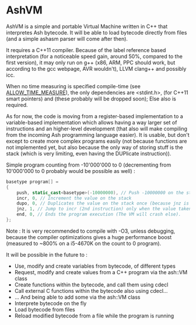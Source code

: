 # AshVM
AshVM is a simple and portable Virtual Machine written in C++ that interpretes Ash bytecode.
It will be able to load bytecode directly from files (and a simple ashasm parser will come after then).

It requires a C++11 compiler. Because of the label reference based interpretation (for a noticeable speed gain, around 50%, compared to the first version), it may only run on g++ (x86, ARM, PPC should work, but according to the gcc webpage, AVR wouldn't), LLVM clang++ and possibly icc.

When no time measuring is specified compile-time (see [ALLOW_TIME_MEASURE](https://github.com/AsuMagic/AshVM/blob/master/vm.cpp#L3)), the only dependencies are <stdint.h>, <memory> (for C++11 smart pointers) and <vector> (these probably will be dropped soon); Else <chrono> also is required.

As for now, the code is moving from a register-based implementation to a variable-based implementation which allows having a way larger set of instructions and an higher-level development (that also will make compiling from the incoming Ash programming language easier). It is usable, but don't except to create more complex programs easily (not because functions are not implemented yet, but also because the only way of storing stuff is the stack (which is very limiting, even having the DUPlicate instruction)).

Simple program counting from -10'000'000 to 0 (decrementing from 10'000'000 to 0 probably would be possible as well) :
```c++
basetype program[] =
{
	push, static_cast<basetype>(-10000000), // Push -10000000 on the stack
	incr, 0, // Increment the value on the stack
	dupo, 0, // Duplicates the value on the stack once (because jnz is going to destroy one)
	jnz, 1, // Jump to incr (2nd instruction) only when the value taken ontop of the stack is NOT zero
	end, 0, // Ends the program execution (The VM will crash else).
};
```

Note : It is very recommended to compile with -O3, unless debugging, because the compiler optimizations gives a huge performance boost (measured to ~800% on a i5-4670K on the count to 0 program).

It will be possible in the future to :
* Use, modify and create variables from bytecode, of different types
* Request, modify and create values from a C++ program via the ash::VM class
* Create functions within the bytecode, and call them using cdecl
* Call external C functions within the bytecode also using cdecl...
* ... And being able to add some via the ash::VM class
* Interprete bytecode on the fly
* Load bytecode from files
* Reload modified bytecode from a file while the program is running

